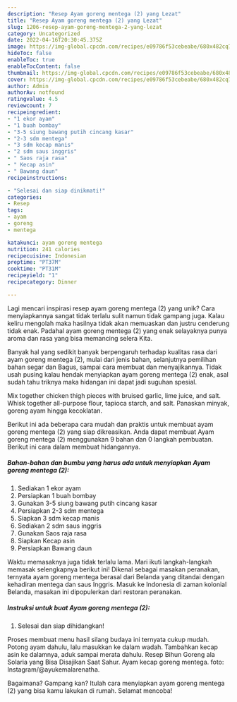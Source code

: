 ```yaml
---
description: "Resep Ayam goreng mentega (2) yang Lezat"
title: "Resep Ayam goreng mentega (2) yang Lezat"
slug: 1206-resep-ayam-goreng-mentega-2-yang-lezat
category: Uncategorized
date: 2022-04-16T20:30:45.375Z
image: https://img-global.cpcdn.com/recipes/e09786f53cebeabe/680x482cq70/ayam-goreng-mentega-2-foto-resep-utama.jpg
hideToc: false
enableToc: true
enableTocContent: false
thumbnail: https://img-global.cpcdn.com/recipes/e09786f53cebeabe/680x482cq70/ayam-goreng-mentega-2-foto-resep-utama.jpg
cover: https://img-global.cpcdn.com/recipes/e09786f53cebeabe/680x482cq70/ayam-goreng-mentega-2-foto-resep-utama.jpg
author: Admin
authorAv: notfound
ratingvalue: 4.5
reviewcount: 7
recipeingredient:
- "1 ekor ayam"
- "1 buah bombay"
- "3-5 siung bawang putih cincang kasar"
- "2-3 sdm mentega"
- "3 sdm kecap manis"
- "2 sdm saus inggris"
- " Saos raja rasa"
- " Kecap asin"
- " Bawang daun"
recipeinstructions:

- "Selesai dan siap dinikmati!"
categories:
- Resep
tags:
- ayam
- goreng
- mentega

katakunci: ayam goreng mentega 
nutrition: 241 calories
recipecuisine: Indonesian
preptime: "PT37M"
cooktime: "PT31M"
recipeyield: "1"
recipecategory: Dinner

---
```





Lagi mencari inspirasi resep ayam goreng mentega (2) yang unik? Cara menyiapkannya sangat tidak terlalu sulit namun tidak gampang juga. Kalau keliru mengolah maka hasilnya tidak akan memuaskan dan justru cenderung tidak enak. Padahal ayam goreng mentega (2) yang enak selayaknya punya aroma dan rasa yang bisa memancing selera Kita.





Banyak hal yang sedikit banyak berpengaruh terhadap kualitas rasa dari ayam goreng mentega (2), mulai dari jenis bahan, selanjutnya pemilihan bahan segar dan Bagus, sampai cara membuat dan menyajikannya. Tidak usah pusing kalau hendak menyiapkan ayam goreng mentega (2) enak,      asal sudah tahu triknya maka hidangan ini dapat jadi suguhan spesial.














Mix together chicken thigh pieces with bruised garlic, lime juice, and salt. Whisk together all-purpose flour, tapioca starch, and salt. Panaskan minyak, goreng ayam hingga kecoklatan.






Berikut ini ada beberapa cara mudah dan praktis untuk membuat ayam goreng mentega (2) yang siap dikreasikan. Anda dapat membuat Ayam goreng mentega (2) menggunakan 9 bahan dan 0 langkah pembuatan. Berikut ini cara dalam membuat hidangannya.

<!--inarticleads1-->

##### Bahan-bahan dan bumbu yang harus ada untuk menyiapkan Ayam goreng mentega (2):

1. Sediakan 1 ekor ayam
1. Persiapkan 1 buah bombay
1. Gunakan 3-5 siung bawang putih cincang kasar
1. Persiapkan 2-3 sdm mentega
1. Siapkan 3 sdm kecap manis
1. Sediakan 2 sdm saus inggris
1. Gunakan  Saos raja rasa
1. Siapkan  Kecap asin
1. Persiapkan  Bawang daun


Waktu memasaknya juga tidak terlalu lama. Mari ikuti langkah-langkah memasak selengkapnya berikut ini! Dikenal sebagai masakan peranakan, ternyata ayam goreng mentega berasal dari Belanda yang ditandai dengan kehadiran mentega dan saus Inggris. Masuk ke Indonesia di zaman kolonial Belanda, masakan ini dipopulerkan dari restoran peranakan. 

<!--inarticleads2-->

##### Instruksi untuk buat Ayam goreng mentega (2):


1. Selesai dan siap dihidangkan!

Proses membuat menu hasil silang budaya ini ternyata cukup mudah. Potong ayam dahulu, lalu masukkan ke dalam wadah. Tambahkan kecap asin ke dalamnya, aduk sampai merata dahulu. Resep Bihun Goreng ala Solaria yang Bisa Disajikan Saat Sahur. Ayam kecap goreng mentega. foto: Instagram/@ayukemalarenatha. 

Bagaimana? Gampang kan? Itulah cara menyiapkan ayam goreng mentega (2) yang bisa kamu lakukan di rumah. Selamat mencoba!
